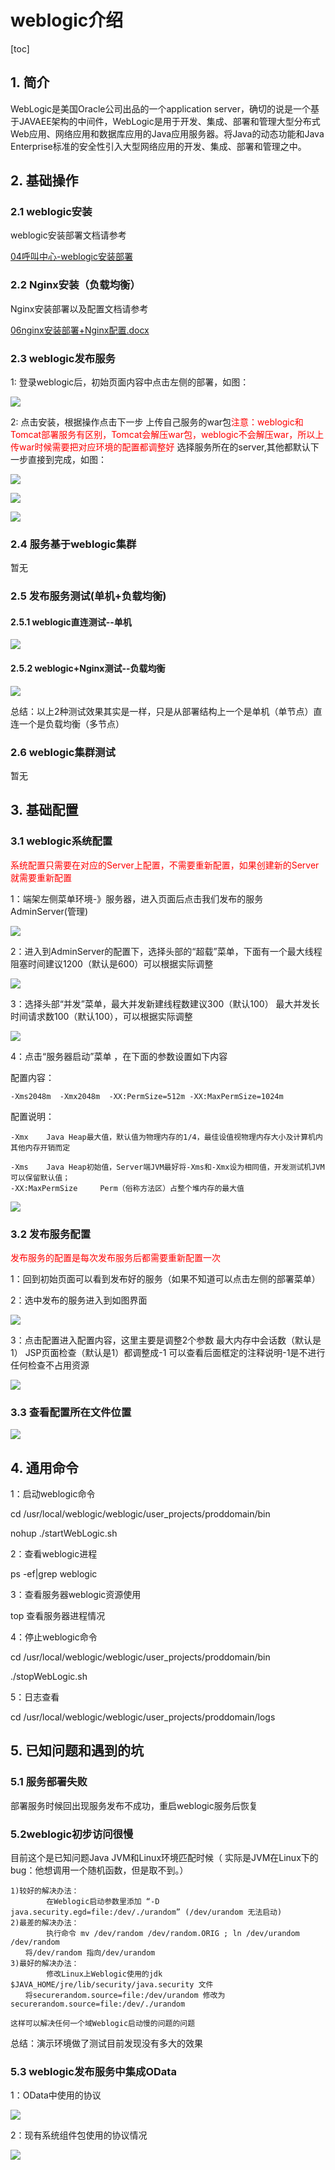 # weblogic介绍

[toc]

## 1. 简介

WebLogic是美国Oracle公司出品的一个application server，确切的说是一个基于JAVAEE架构的中间件，WebLogic是用于开发、集成、部署和管理大型分布式Web应用、网络应用和数据库应用的Java应用服务器。将Java的动态功能和Java Enterprise标准的安全性引入大型网络应用的开发、集成、部署和管理之中。



## 2. 基础操作

### 2.1 weblogic安装

weblogic安装部署文档请参考

[04呼叫中心-weblogic安装部署](./04呼叫中心-weblogic安装部署.docx)



### 2.2 Nginx安装（负载均衡）

Nginx安装部署以及配置文档请参考

[06nginx安装部署+Nginx配置.docx](./06nginx安装部署+Nginx配置.docx)



### 2.3 weblogic发布服务

1: 登录weblogic后，初始页面内容中点击左侧的部署，如图：

![](./weblogicimages/1.png)



2: 点击安装，根据操作点击下一步 上传自己服务的war包<font color=red>注意：weblogic和Tomcat部署服务有区别，Tomcat会解压war包，weblogic不会解压war，所以上传war时候需要把对应环境的配置都调整好</font> 选择服务所在的server,其他都默认下一步直接到完成，如图：

![](./weblogicimages/2.png)

![](./weblogicimages/3.png)

![](./weblogicimages/4.png)



### 2.4 服务基于weblogic集群

暂无



### 2.5 发布服务测试(单机+负载均衡)

#### 2.5.1 weblogic直连测试--单机

![](./weblogicimages/5.png)



#### 2.5.2 weblogic+Nginx测试--负载均衡

![](./weblogicimages/6.png)

总结：以上2种测试效果其实是一样，只是从部署结构上一个是单机（单节点）直连一个是负载均衡（多节点）



### 2.6 weblogic集群测试

暂无



## 3. 基础配置

### 3.1 weblogic系统配置

<font color=red>系统配置只需要在对应的Server上配置，不需要重新配置，如果创建新的Server就需要重新配置</font>

1：端架左侧菜单环境-》服务器，进入页面后点击我们发布的服务AdminServer(管理)

![](./weblogicimages/9.png)



2：进入到AdminServer的配置下，选择头部的“超载”菜单，下面有一个最大线程阻塞时间建议1200（默认是600）可以根据实际调整

![](./weblogicimages/10.png)



3：选择头部“并发”菜单，最大并发新建线程数建议300（默认100）   最大并发长时间请求数100（默认100），可以根据实际调整

![](./weblogicimages/11.png)



4：点击“服务器启动”菜单 ，在下面的参数设置如下内容

配置内容：

~~~
-Xms2048m  -Xmx2048m  -XX:PermSize=512m -XX:MaxPermSize=1024m
~~~

配置说明：

~~~
-Xmx    Java Heap最大值，默认值为物理内存的1/4，最佳设值视物理内存大小及计算机内其他内存开销而定

-Xms    Java Heap初始值，Server端JVM最好将-Xms和-Xmx设为相同值，开发测试机JVM可以保留默认值；
-XX:MaxPermSize     Perm（俗称方法区）占整个堆内存的最大值
~~~

![](./weblogicimages/12.png)



### 3.2 发布服务配置

<font color=red>发布服务的配置是每次发布服务后都需要重新配置一次</font>

1：回到初始页面可以看到发布好的服务（如果不知道可以点击左侧的部署菜单）

2：选中发布的服务进入到如图界面

![](./weblogicimages/7.png)

3：点击配置进入配置内容，这里主要是调整2个参数 最大内存中会话数（默认是1） JSP页面检查（默认是1）都调整成-1 可以查看后面框定的注释说明-1是不进行任何检查不占用资源

![](./weblogicimages/8.png)



### 3.3 查看配置所在文件位置

![](./weblogicimages/15.png)



## 4. 通用命令

1：启动weblogic命令

cd /usr/local/weblogic/weblogic/user_projects/proddomain/bin

nohup ./startWebLogic.sh



2：查看weblogic进程

ps -ef|grep weblogic



3：查看服务器weblogic资源使用

top  查看服务器进程情况



4：停止weblogic命令

cd /usr/local/weblogic/weblogic/user_projects/proddomain/bin

./stopWebLogic.sh



5：日志查看

cd /usr/local/weblogic/weblogic/user_projects/proddomain/logs



## 5. 已知问题和遇到的坑

### 5.1 服务部署失败

部署服务时候回出现服务发布不成功，重启weblogic服务后恢复



### 5.2weblogic初步访问很慢

目前这个是已知问题Java JVM和Linux环境匹配时候（ 实际是JVM在Linux下的bug：他想调用一个随机函数，但是取不到。）

~~~
1)较好的解决办法：
        在Weblogic启动参数里添加 “-D java.security.egd=file:/dev/./urandom” (/dev/urandom 无法启动)
2)最差的解决办法： 
        执行命令 mv /dev/random /dev/random.ORIG ; ln /dev/urandom /dev/random
　　将/dev/random 指向/dev/urandom
3)最好的解决办法：
        修改Linux上Weblogic使用的jdk $JAVA_HOME/jre/lib/security/java.security 文件
　　将securerandom.source=file:/dev/urandom 修改为 securerandom.source=file:/dev/./urandom

这样可以解决任何一个域Weblogic启动慢的问题的问题
~~~

总结：演示环境做了测试目前发现没有多大的效果



### 5.3 weblogic发布服务中集成OData

1：OData中使用的协议

![](./weblogicimages/13.png)

2：现有系统组件包使用的协议情况

![](./weblogicimages/14.png)



